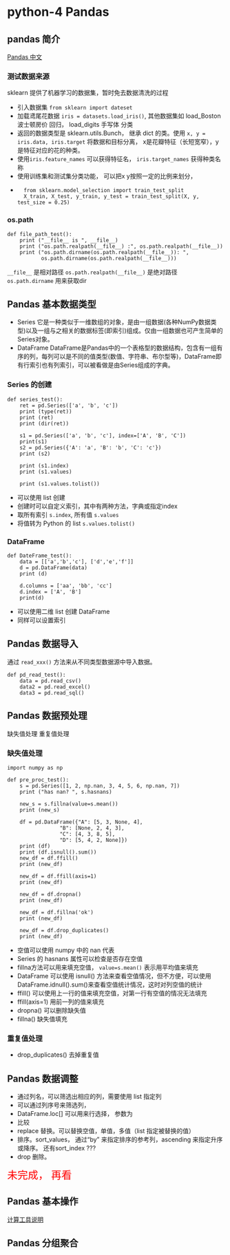 # python-4 Pandas

## pandas 简介

[Pandas 中文](https://www.pypandas.cn/)

### 测试数据来源
sklearn 提供了机器学习的数据集，暂时免去数据清洗的过程

* 引入数据集 `from sklearn import dateset`
* 加载鸢尾花数据 `iris = datasets.load_iris()`, 其他数据集如 load_Boston 波士顿房价 回归， load_digits 手写体 分类
* 返回的数据类型是 sklearn.utils.Bunch， 继承 dict 的类。使用 `x, y = iris.data, iris.target` 将数据和目标分离， x是花瓣特征（长短宽窄），y是特征对应的花的种类。
* 使用`iris.feature_names` 可以获得特征名， `iris.target_names` 获得种类名称
* 使用训练集和测试集分类功能， 可以把x y按照一定的比例来划分，
* ```
    from sklearn.model_selection import train_test_split
    X_train, X_test, y_train, y_test = train_test_split(X, y, test_size = 0.25)
    ```

### os.path
```
def file_path_test():
    print ("__file__ is ", __file__)
    print ("os.path.realpath(__file__) :", os.path.realpath(__file__))
    print ("os.path.dirname(os.path.realpath(__file__)): ",
           os.path.dirname(os.path.realpath(__file__)))
```
`__file__` 是相对路径
`os.path.realpath(__file__)` 是绝对路径
`os.path.dirname` 用来获取dir

## Pandas 基本数据类型
* Series
  它是一种类似于一维数组的对象，是由一组数据(各种NumPy数据类型)以及一组与之相关的数据标签(即索引)组成。仅由一组数据也可产生简单的Series对象。
* DataFrame
  DataFrame是Pandas中的一个表格型的数据结构，包含有一组有序的列，每列可以是不同的值类型(数值、字符串、布尔型等)，DataFrame即有行索引也有列索引，可以被看做是由Series组成的字典。

### Series 的创建
```
def series_test():
    ret = pd.Series(['a', 'b', 'c'])
    print (type(ret))
    print (ret)
    print (dir(ret))
    
    s1 = pd.Series(['a', 'b', 'c'], index=['A', 'B', 'C'])
    print(s1)
    s2 = pd.Series({'A': 'a', 'B': 'b', 'C': 'c'})
    print (s2)

    print (s1.index)
    print (s1.values)
    
    print (s1.values.tolist())
```
* 可以使用 list 创建
* 创建时可以自定义索引，其中有两种方法，字典或指定index
* 取所有索引 `s.index`, 所有值 `s.values`
* 将值转为 Python 的 list `s.values.tolist()`

### DataFrame
```
def DateFrame_test():
    data = [['a','b','c'], ['d','e','f']]
    d = pd.DataFrame(data)
    print (d)
    
    d.columns = ['aa', 'bb', 'cc']
    d.index = ['A', 'B']
    print(d)
```
* 可以使用二维 list 创建 DataFrame
* 同样可以设置索引

## Pandas 数据导入
通过 `read_xxx()` 方法来从不同类型数据源中导入数据。
```
def pd_read_test():
    data = pd.read_csv()
    data2 = pd.read_excel()
    data3 = pd.read_sql()
```

## Pandas 数据预处理
缺失值处理  重复值处理
### 缺失值处理
```
import numpy as np

def pre_proc_test():
    s = pd.Series([1, 2, np.nan, 3, 4, 5, 6, np.nan, 7])
    print ("has nan? ", s.hasnans)

    new_s = s.fillna(value=s.mean())
    print (new_s)
    
    df = pd.DataFrame({"A": [5, 3, None, 4],
                 "B": [None, 2, 4, 3],
                 "C": [4, 3, 8, 5],
                 "D": [5, 4, 2, None]})
    print (df)
    print (df.isnull().sum())
    new_df = df.ffill()
    print (new_df)
    
    new_df = df.ffill(axis=1)
    print (new_df)
    
    new_df = df.dropna()
    print (new_df)
    
    new_df = df.fillna('ok')
    print (new_df)

    new_df = df.drop_duplicates()
    print (new_df)

```
* 空值可以使用 numpy 中的 nan 代表
* Series 的 hasnans 属性可以检查是否存在空值
* fillna方法可以用来填充空值， `value=s.mean()` 表示用平均值来填充
* DataFrame 可以使用 isnull() 方法来查看空值情况，但不方便，可以使用DataFrame.idnull().sum()来查看空值统计情况，这时对列空值的统计
* ffill() 可以使用上一行的值来填充空值，对第一行有空值的情况无法填充
* ffill(axis=1) 用前一列的值来填充
* dropna() 可以删除缺失值
* fillna() 缺失值填充


### 重复值处理
* drop_duplicates() 去掉重复值


## Pandas 数据调整
* 通过列名，可以筛选出相应的列，需要使用 list 指定列
* 可以通过列序号来筛选列， 
* DataFrame.loc[] 可以用来行选择， 参数为 
* 比较
* replace 替换。可以替换空值，单值，多值（list 指定被替换的值）
* 排序。sort_values， 通过“by” 来指定排序的参考列，ascending 来指定升序或降序。 还有sort_index ???
* drop 删除。

<font color=#ff0000 size=5 face="黑体">未完成， 再看</font>

## Pandas 基本操作
[计算工具说明](https://pandas.pydata.org/docs/user_guide/computation.html#method-summary)


## Pandas 分组聚合
